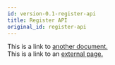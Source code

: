 ```yaml
---
id: version-0.1-register-api
title: Register API
original_id: register-api
---
```


This is a link to [another document.](doc3.md)  
This is a link to an [external page.](http://www.example.com)

